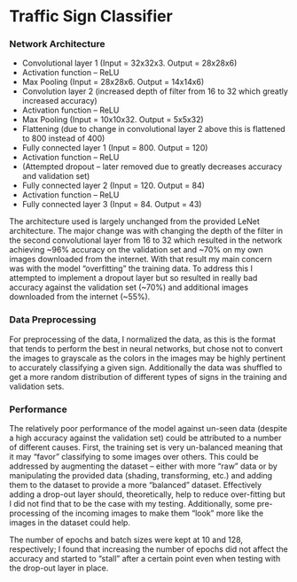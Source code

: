 # Traffic Sign Classifier

### Network Architecture

- Convolutional layer 1 (Input = 32x32x3. Output = 28x28x6)
- Activation function – ReLU
- Max Pooling (Input = 28x28x6. Output = 14x14x6)
- Convolution layer 2 (increased depth of filter from 16 to 32 which greatly increased accuracy)
- Activation function – ReLU
- Max Pooling (Input = 10x10x32. Output = 5x5x32)
- Flattening (due to change in convolutional layer 2 above this is flattened to 800 instead of 400)
- Fully connected layer 1 (Input = 800. Output = 120)
- Activation function – ReLU
- (Attempted dropout – later removed due to greatly decreases accuracy and validation set)
- Fully connected layer 2 (Input = 120. Output = 84)
- Activation function – ReLU
- Fully connected layer 3 (Input = 84. Output = 43)

The architecture used is largely unchanged from the provided LeNet architecture. The major change was with changing the depth of the filter in the second convolutional layer from 16 to 32 which resulted in the network achieving ~96% accuracy on the validation set and ~70% on my own images downloaded from the internet. With that result my main concern was with the model “overfitting” the training data. To address this I attempted to implement a dropout layer but so resulted in really bad accuracy against the validation set (~70%) and additional images downloaded from the internet (~55%). 

### Data Preprocessing 

For preprocessing of the data, I normalized the data, as this is the format that tends to perform the best in neural networks, but chose not to convert the images to grayscale as the colors in the images may be highly pertinent to accurately classifying a given sign. Additionally the data was shuffled to get a more random distribution of different types of signs in the training and validation sets.

### Performance

The relatively poor performance of the model against un-seen data (despite a high accuracy against the validation set) could be attributed to a number of different causes. First, the training set is very un-balanced meaning that it may “favor” classifying to some images over others. This could be addressed by augmenting the dataset – either with more “raw” data or by manipulating the provided data (shading, transforming, etc.) and adding them to the dataset to provide a more “balanced” dataset. Effectively adding a drop-out layer should, theoretically, help to reduce over-fitting but I did not find that to be the case with my testing. Additionally, some pre-processing of the incoming images to make them “look” more like the images in the dataset could help. 

The number of epochs and batch sizes were kept at 10 and 128, respectively; I found that increasing the number of epochs did not affect the accuracy and started to “stall” after a certain point even when testing with the drop-out layer in place. 







